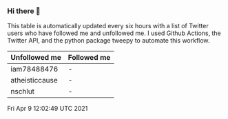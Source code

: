 ### Hi there 👋

This table is automatically updated every six hours with a list of Twitter users who have followed me and unfollowed me. I used Github Actions, the Twitter API, and the python package tweepy to automate this workflow.

| Unfollowed me |  Followed me |
| --- | --- |
|iam78488476|-|
|atheisticcause|-|
|nschlut|-|
Fri Apr  9 12:02:49 UTC 2021
